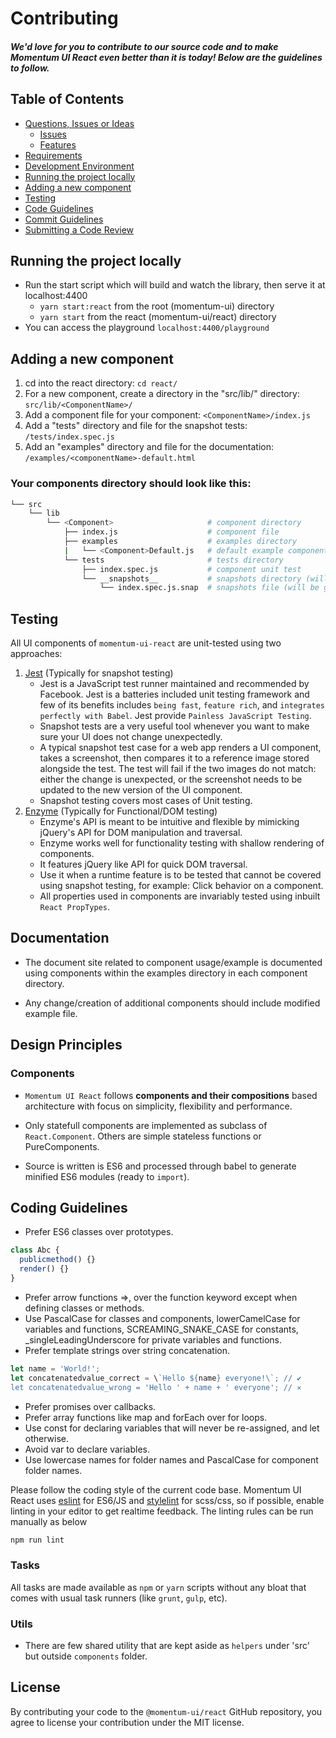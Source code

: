 # Contributing

##### We'd love for you to contribute to our source code and to make Momentum UI React even better than it is today! Below are the guidelines to follow.

## Table of Contents

- [Questions, Issues or Ideas](../CONTRIBUTING.md#question)
  - [Issues](../CONTRIBUTING.md#issue)
  - [Features](../CONTRIBUTING.md#feature)
- [Requirements](../CONTRIBUTING.md#requirements)
- [Development Environment](../CONTRIBUTING.md#environment)
- [Running the project locally](#running)
- [Adding a new component](#component)
- [Testing](#testing)
- [Code Guidelines](#rules)
- [Commit Guidelines](../CONTRIBUTING.md#commit)
- [Submitting a Code Review](../CONTRIBUTING.md#code-review)

## <a name="running"></a> Running the project locally

* Run the start script which will build and watch the library, then serve it at localhost:4400
  * `yarn start:react` from the root (momentum-ui) directory
  * `yarn start` from the react (momentum-ui/react) directory
* You can access the playground `localhost:4400/playground`

## <a name="component"></a> Adding a new component

1.  cd into the react directory: `cd react/`
2. For a new component, create a directory in the "src/lib/" directory: `src/lib/<ComponentName>/`
3. Add a component file for your component: `<ComponentName>/index.js`
4. Add a "tests" directory and file for the snapshot tests: `/tests/index.spec.js`
6. Add an "examples" directory and file for the documentation: `/examples/<componentName>-default.html`

### Your components directory should look like this:
``` bash
└── src
    └── lib
        └── <Component>                     # component directory
            ├── index.js                    # component file
            ├── examples                    # examples directory
            |   └── <Component>Default.js   # default example component
            └── tests                       # tests directory
                ├── index.spec.js           # component unit test
                └── __snapshots__           # snapshots directory (will be generated Jest)
                    └── index.spec.js.snap  # snapshots file (will be generated by Jest)
```


## <a name="testing"></a> Testing

All UI components of `momentum-ui-react` are unit-tested using two approaches:

1. [Jest](http://facebook.github.io/jest/) (Typically for snapshot testing)
    * Jest is a JavaScript test runner maintained and recommended by Facebook. Jest is a batteries included unit testing framework and few of its benefits includes `being fast`, `feature rich`, and `integrates perfectly with Babel`. Jest provide `Painless JavaScript Testing`.
    * Snapshot tests are a very useful tool whenever you want to make sure your UI does not change unexpectedly.
    * A typical snapshot test case for a web app renders a UI component, takes a screenshot, then compares it to a reference image stored alongside the test. The test will fail if the two images do not match: either the change is unexpected, or the screenshot needs to be updated to the new version of the UI component.
    * Snapshot testing covers most cases of Unit testing.
2. [Enzyme](http://airbnb.io/enzyme/) (Typically for Functional/DOM testing)
    * Enzyme's API is meant to be intuitive and flexible by mimicking jQuery's API for DOM manipulation and traversal.
    * Enzyme works well for functionality testing with shallow rendering of components.
    * It features jQuery like API for quick DOM traversal.
    * Use it when a runtime feature is to be tested that cannot be covered using snapshot testing, for example: Click behavior on a component.
    * All properties used in components are invariably tested using inbuilt `React PropTypes`.


## <a name="documentation"></a> Documentation

  * The document site related to component usage/example is documented using components within the examples directory in each component directory.

  * Any change/creation of additional components should include modified example file.

## <a name="design"></a> Design Principles

### Components

  * `Momentum UI React` follows **components and their compositions** based architecture with focus on simplicity, flexibility and performance.

  * Only statefull components are implemented as subclass of `React.Component`. Others are simple stateless functions or PureComponents.

  * Source is written is ES6 and processed through babel to generate minified ES6 modules (ready to `import`).

## <a name="rules"></a> Coding Guidelines

* Prefer ES6 classes over prototypes.

```js
class Abc {
  publicmethod() {}
  render() {}
}
```

* Prefer arrow functions =>, over the function keyword except when defining classes or methods.
* Use PascalCase for classes and components, lowerCamelCase for variables and functions, SCREAMING_SNAKE_CASE for constants, \_singleLeadingUnderscore for private variables and functions.
* Prefer template strings over string concatenation.

```js
let name = 'World!';
let concatenatedvalue_correct = \`Hello ${name} everyone!\`; // ✔
let concatenatedvalue_wrong = 'Hello ' + name + ' everyone'; // ✕
```

* Prefer promises over callbacks.
* Prefer array functions like map and forEach over for loops.
* Use const for declaring variables that will never be re-assigned, and let otherwise.
* Avoid var to declare variables.
* Use lowercase names for folder names and PascalCase for component folder names.

Please follow the coding style of the current code base. Momentum UI React uses [eslint](http://eslint.org/) for ES6/JS and [stylelint](https://stylelint.io/) for scss/css, so if possible, enable linting in your editor to get realtime feedback. The linting rules can be run manually as below

```js
npm run lint
```

### Tasks

  All tasks are made available as `npm` or `yarn` scripts without any bloat that comes with usual task runners (like `grunt`, `gulp`, etc).

### Utils

  * There are few shared utility that are kept aside as `helpers` under 'src' but outside `components` folder.

## License

By contributing your code to the `@momentum-ui/react` GitHub repository, you agree to license your contribution under the MIT license.
